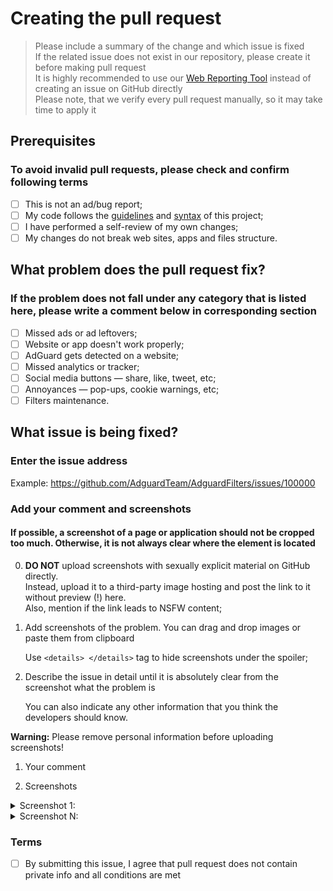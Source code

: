 # Creating the pull request

> Please include a summary of the change and which issue is fixed\
> If the related issue does not exist in our repository, please create it before making pull request\
> It is highly recommended to use our [Web Reporting Tool](https://kb.adguard.com/technical-support/reporting-tool) instead of creating an issue on GitHub directly\
> Please note, that we verify every pull request manually, so it may take time to apply it

## Prerequisites

### To avoid invalid pull requests, please check and confirm following terms

- [ ] This is not an ad/bug report;
- [ ] My code follows the [guidelines](https://github.com/AdguardTeam/AdguardFilters/blob/master/CONTRIBUTING.md) and [syntax](https://kb.adguard.com/general/how-to-create-your-own-ad-filters) of this project;
- [ ] I have performed a self-review of my own changes;
- [ ] My changes do not break web sites, apps and files structure.

## What problem does the pull request fix?

### If the problem does not fall under any category that is listed here, please write a comment below in corresponding section

- [ ] Missed ads or ad leftovers;
- [ ] Website or app doesn't work properly;
- [ ] AdGuard gets detected on a website;
- [ ] Missed analytics or tracker;
- [ ] Social media buttons — share, like, tweet, etc;
- [ ] Annoyances — pop-ups, cookie warnings, etc;
- [ ] Filters maintenance.

## What issue is being fixed?

### Enter the issue address

Example: <https://github.com/AdguardTeam/AdguardFilters/issues/100000>

### Add your comment and screenshots

#### If possible, a screenshot of a page or application should not be cropped too much. Otherwise, it is not always clear where the element is located

0. **DO NOT** upload screenshots with sexually explicit material on GitHub directly.\
 Instead, upload it to a third-party image hosting and post the link to it without preview (!) here.\
 Also, mention if the link leads to NSFW content;

1. Add screenshots of the problem. You can drag and drop images or paste them from clipboard

    Use `<details> </details>` tag to hide screenshots under the spoiler;

2. Describe the issue in detail until it is absolutely clear from the screenshot what the problem is

    You can also indicate any other information that you think the developers should know.

**Warning:** Please remove personal information before uploading screenshots!

1. Your comment

<!-- Please write a comment here -->

2. Screenshots

<details>

<summary>Screenshot 1:</summary>

<!-- paste screenshot here -->

</details>

<details>

<summary>Screenshot N:</summary>

<!-- paste screenshot here -->

</details>

### Terms

- [ ] By submitting this issue, I agree that pull request does not contain private info and all conditions are met
